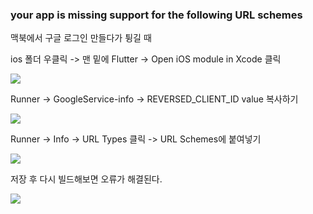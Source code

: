 <h3>your app is missing support for the following URL schemes</h3>


맥북에서 구글 로그인 만들다가 튕길 때

ios 폴더 우클릭 -> 맨 밑에 Flutter -> Open iOS module in Xcode 클릭

<img src="https://postfiles.pstatic.net/MjAyMjEwMDlfMzIg/MDAxNjY1MzIxODMxMTUz.ML4iF5RLadV5GwBuO6EJ02NyDTD-wyNZ98MtTxL2qcEg.J9bgljKPVucPkj7oa70WDlNeB4yCj8HTnhoNyA7B9Awg.PNG.chanhongy6/%EC%8A%A4%ED%81%AC%EB%A6%B0%EC%83%B7_2022-10-09_%EC%98%A4%ED%9B%84_10.17.17.png?type=w966"/>

Runner -> GoogleService-info -> REVERSED_CLIENT_ID value 복사하기

<img src = "https://postfiles.pstatic.net/MjAyMjEwMDlfMTk1/MDAxNjY1MzIyMjYwMzEx.eoaC078BplOY-pQlLBPVs2tuahHFFBZiHQk1qfcBxwMg.kkHxYNZgfwR3KFN4ff3wNBaB_g9Mnh1wIZvZ6wU-Vw0g.PNG.chanhongy6/%EC%8A%A4%ED%81%AC%EB%A6%B0%EC%83%B7_2022-10-09_%EC%98%A4%ED%9B%84_10.25.49.png?type=w966"/>

Runner -> Info -> URL Types 클릭 -> URL Schemes에 붙여넣기

<img src = "https://postfiles.pstatic.net/MjAyMjEwMDlfMjA4/MDAxNjY1MzIyNzgxNDY0.hO2srYqIkThb1cZjjbDildtrgCFTaRk4xLW01o3l08kg.yloF3QFTuCWyliArdHDDPKZO64Lc73c5zJ7c1JE-lCAg.PNG.chanhongy6/%EC%8A%A4%ED%81%AC%EB%A6%B0%EC%83%B7_2022-10-09_%EC%98%A4%ED%9B%84_10.36.42.png?type=w966"/>

저장 후 다시 빌드해보면 오류가 해결된다.

<img src = "https://postfiles.pstatic.net/MjAyMjEwMDlfMzkg/MDAxNjY1MzIyOTIyMjky.aBak0F7WO8BER2nyyvrH-3svTbp_AMf8pszECBOtOWIg.Zo0kaUM1HH_Pb_fwHxS3BVcpxH_MvY5XF-XJJrIdQoUg.PNG.chanhongy6/%EC%8A%A4%ED%81%AC%EB%A6%B0%EC%83%B7_2022-10-09_%EC%98%A4%ED%9B%84_10.41.09.png?type=w966"/>